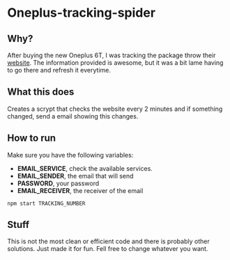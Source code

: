 # Oneplus-tracking-spider

## Why?

After buying the new Oneplus 6T, I was tracking the package throw their [website](http://tracking.oneplus.net/). The information provided is awesome, but it was a bit lame having to go there and refresh it everytime.

## What this does

Creates a scrypt that checks the website every 2 minutes and if something changed, send a email showing this changes.

## How to run

Make sure you have the following variables:
- **EMAIL_SERVICE**, check the available services.
- **EMAIL_SENDER**, the email that will send
- **PASSWORD**, your password
- **EMAIL_RECEIVER**, the receiver of the email

```
npm start TRACKING_NUMBER
```

## Stuff

This is not the most clean or efficient code and there is probably other solutions. Just made it for fun. Fell free to change whatever you want.
